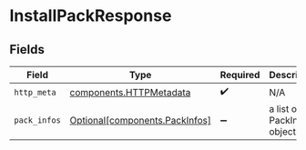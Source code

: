 # InstallPackResponse


## Fields

| Field                                                                  | Type                                                                   | Required                                                               | Description                                                            |
| ---------------------------------------------------------------------- | ---------------------------------------------------------------------- | ---------------------------------------------------------------------- | ---------------------------------------------------------------------- |
| `http_meta`                                                            | [components.HTTPMetadata](../../models/components/httpmetadata.md)     | :heavy_check_mark:                                                     | N/A                                                                    |
| `pack_infos`                                                           | [Optional[components.PackInfos]](../../models/components/packinfos.md) | :heavy_minus_sign:                                                     | a list of PackInfo objects                                             |